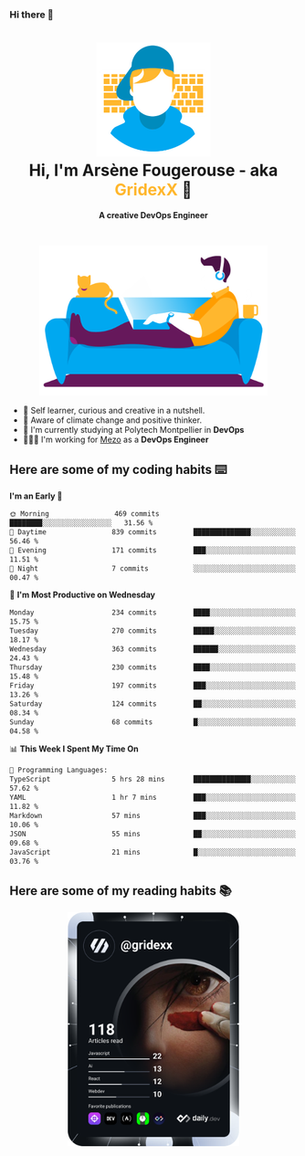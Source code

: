 ### Hi there 👋

<!--
**GridexX/gridexx** is a ✨ _special_ ✨ repository because its `README.md` (this file) appears on your GitHub profile.

Here are some ideas to get you started:

- 🔭 I’m currently working on ...
- 🌱 I’m currently learning ...
- 👯 I’m looking to collaborate on ...
- 🤔 I’m looking for help with ...
- 💬 Ask me about ...
- 📫 How to reach me: ...
- 😄 Pronouns: ...
- ⚡ Fun fact: ...
-->


<!-- Header -->
<h1 align="center">
  <img src="./images/user_profile.png" width="200">
  <br>
  Hi, I'm Arsène Fougerouse - aka <span style="color:#ffb72e">GridexX</span> 👋
</h1>


<p align="center">
  <b>A creative DevOps Engineer </b>
</p>
<br/>
<p align="center">
  <img src="./images/man_couch.png" width="400">
</p>

- 🎨 Self learner, curious and creative in a nutshell. 
- 🌱 Aware of climate change and positive thinker.
- 📕 I'm currently studying at Polytech Montpellier in **DevOps**
- 👨🏻‍💻 I'm working for [Mezo](https://meso-lr.umontpellier.fr/) as a **DevOps Engineer**


## Here are some of my coding habits ⌨️

<!-- Add a section about tech and Ops stack
  Like this one : https://github.com/Xanthus58#-tech-stack
-->
<!--START_SECTION:waka-->
**I'm an Early 🐤** 

```text
🌞 Morning                469 commits         ████████░░░░░░░░░░░░░░░░░   31.56 % 
🌆 Daytime                839 commits         ██████████████░░░░░░░░░░░   56.46 % 
🌃 Evening                171 commits         ███░░░░░░░░░░░░░░░░░░░░░░   11.51 % 
🌙 Night                  7 commits           ░░░░░░░░░░░░░░░░░░░░░░░░░   00.47 % 
```
📅 **I'm Most Productive on Wednesday** 

```text
Monday                   234 commits         ████░░░░░░░░░░░░░░░░░░░░░   15.75 % 
Tuesday                  270 commits         █████░░░░░░░░░░░░░░░░░░░░   18.17 % 
Wednesday                363 commits         ██████░░░░░░░░░░░░░░░░░░░   24.43 % 
Thursday                 230 commits         ████░░░░░░░░░░░░░░░░░░░░░   15.48 % 
Friday                   197 commits         ███░░░░░░░░░░░░░░░░░░░░░░   13.26 % 
Saturday                 124 commits         ██░░░░░░░░░░░░░░░░░░░░░░░   08.34 % 
Sunday                   68 commits          █░░░░░░░░░░░░░░░░░░░░░░░░   04.58 % 
```


📊 **This Week I Spent My Time On** 

```text
💬 Programming Languages: 
TypeScript               5 hrs 28 mins       ██████████████░░░░░░░░░░░   57.62 % 
YAML                     1 hr 7 mins         ███░░░░░░░░░░░░░░░░░░░░░░   11.82 % 
Markdown                 57 mins             ███░░░░░░░░░░░░░░░░░░░░░░   10.06 % 
JSON                     55 mins             ██░░░░░░░░░░░░░░░░░░░░░░░   09.68 % 
JavaScript               21 mins             █░░░░░░░░░░░░░░░░░░░░░░░░   03.76 % 
```


<!--END_SECTION:waka-->

## Here are some of my reading habits 📚
<div  align="center">
  <img src="./images/devcard.svg" width="300">
</div>
